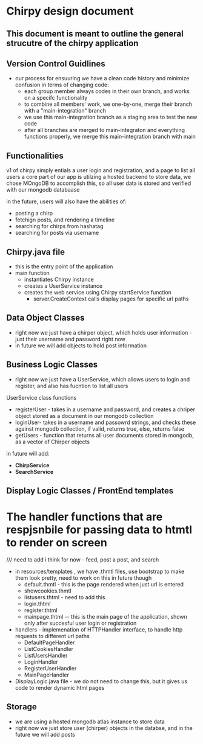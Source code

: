 # Chirpy design document
## This document is meant to outline the general strucutre of the chirpy application

## Version Control Guidlines
- our process for ensuuring we have a clean code history and minimize confusion in terms of changing code:
    - each group member always codes in their own branch, and works on a specifc functionality
    - to combine all members' work, we one-by-one, merge their branch with a "main-integration" branch
    - we use this main-integration branch as a staging area to test the new code
    - after all branches are merged to main-integraton and everything functions properly, we merge this main-integration branch with main


## Functionalities 

v1 of chirpy simply entials a user login and registration, and a page to list all users 
a core part of our app is utilzing a hosted backend to store data, we chose MOngoDB to accomplish this, so all user data is stored and verified with our mongodb databaase

in the future, users will also have the abilities of: 
- posting a chirp
- fetchign posts, and rendering a timeline
- searching for chirps from hashatag
- searching for posts via username


## Chirpy.java file

- this is the entry point of the application
- main function 
    - instantiates Chirpy instance
    - creates a UserService instance
    - creates the web service using Chirpy startService function
        - server.CreateContext calls display pages for specific url paths


## Data Object Classes

- right now we just have a chirper object, which holds user information - just their username and password right now
- in future we will add objects to hold post information


## Business Logic Classes

- right now we just have a UserService, which allows users to login and register, and also has fucntion to list all users

UserService class functions
- registerUser - takes in a username and password, and creates a chriper object stored as a document in our mongodb collection
- loginUser- takes in a username and passowrd strings, and checks these against mongodb collection, if valid, returns true, else, returns false
- getUsers - function that returns all user documents stored in mongodb, as a vector of Chirper objects

in future will add:
- **ChirpService** 
- **SearchService** 


## Display Logic Classes / FrontEnd templates
# The handler functions that are respjsnbile for passing data to htmtl to render on screen


/// need to add i think for now - feed, post a post, and search 


- in resources/templates , we have .thmtl files, use bootstrap to make them look pretty, need to work on this in future though
    - default.thmtl - this is the page rendered when just url is entered
    - showcookies.thmtl
    - listusers.thtml - need to add this 
    - login.thtml
    - register.thtml
    - mainpage.thtml -- this is the main page of the application, shown only after succesful user login or registration
- handlers - implemenation of HTTPHandler interface, to handle http requests to different url paths
    - DefaultPageHandler 
    - ListCookiesHandler
    -  ListUsersHandler
    -  LoginHandler
    -  RegisterUserHandler
    - MainPageHandler
- DisplayLogic.java file - we do not need to change this, but it gives us code to render dynamic html pages


## Storage

- we are using a hosted mongodb atlas instance to store data
- right now we just store user (chirper) objects in the databse, and in the future we will add posts





